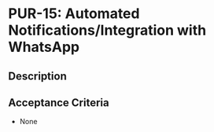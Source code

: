 # PUR-15: Automated Notifications/Integration with WhatsApp

## Description


## Acceptance Criteria
- None

